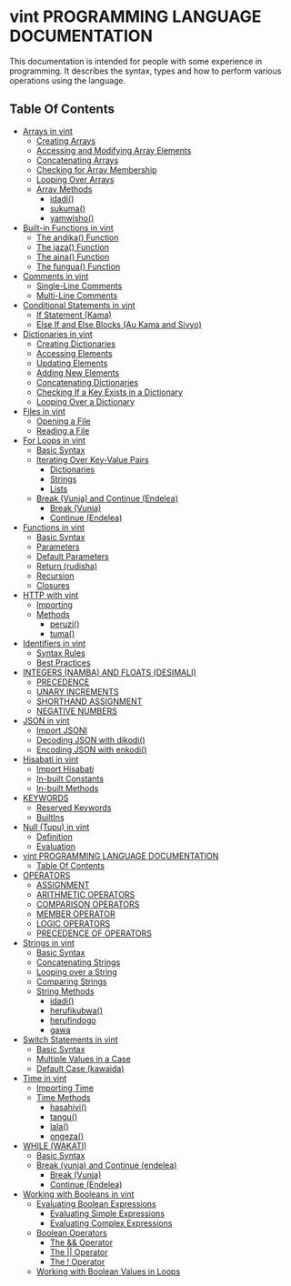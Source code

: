 # vint PROGRAMMING LANGUAGE DOCUMENTATION

This documentation is intended for people with some experience in programming. It describes the syntax, types and how to perform various operations using the language.

## Table Of Contents

- [Arrays in vint](arrays.md#arrays-in-vint)
    - [Creating Arrays](arrays.md#creating-arrays)
    - [Accessing and Modifying Array Elements](arrays.md#accessing-and-modifying-array-elements)
    - [Concatenating Arrays](arrays.md#concatenating-arrays)
    - [Checking for Array Membership](arrays.md#checking-for-array-membership)
    - [Looping Over Arrays](arrays.md#looping-over-arrays)
    - [Array Methods](arrays.md#array-methods)
        - [idadi()](arrays.md#idadi())
        - [sukuma()](arrays.md#sukuma())
        - [yamwisho()](arrays.md#yamwisho())
- [Built-in Functions in vint](builtins.md#built-in-functions-in-vint)
    - [The andika() Function](builtins.md#the-andika()-function)
    - [The jaza() Function](builtins.md#the-jaza()-function)
    - [The aina() Function](builtins.md#the-aina()-function)
    - [The fungua() Function](builtins.md#the-fungua()-function)
- [Comments in vint](comments.md#comments-in-vint)
    - [Single-Line Comments](comments.md#single-line-comments)
    - [Multi-Line Comments](comments.md#multi-line-comments)
- [Conditional Statements in vint](ifStatements.md#conditional-statements-in-vint)
    - [If Statement (Kama)](ifStatements.md#if-statement-(kama))
    - [Else If and Else Blocks (Au Kama and Sivyo)](ifStatements.md#else-if-and-else-blocks-(au-kama-and-sivyo))
- [Dictionaries in vint](dictionaries.md#dictionaries-in-vint)
    - [Creating Dictionaries](dictionaries.md#creating-dictionaries)
    - [Accessing Elements](dictionaries.md#accessing-elements)
    - [Updating Elements](dictionaries.md#updating-elements)
    - [Adding New Elements](dictionaries.md#adding-new-elements)
    - [Concatenating Dictionaries](dictionaries.md#concatenating-dictionaries)
    - [Checking If a Key Exists in a Dictionary](dictionaries.md#checking-if-a-key-exists-in-a-dictionary)
    - [Looping Over a Dictionary](dictionaries.md#looping-over-a-dictionary)
- [Files in vint](files.md#files-in-vint)
    - [Opening a File](files.md#opening-a-file)
    - [Reading a File](files.md#reading-a-file)
- [For Loops in vint](for.md#for-loops-in-vint)
    - [Basic Syntax](for.md#basic-syntax)
    - [Iterating Over Key-Value Pairs](for.md#iterating-over-key-value-pairs)
        - [Dictionaries](for.md#dictionaries)
        - [Strings](for.md#strings)
        - [Lists](for.md#lists)
    - [Break (Vunja) and Continue (Endelea)](for.md#break-(vunja)-and-continue-(endelea))
        - [Break (Vunja)](for.md#break-(vunja))
        - [Continue (Endelea)](for.md#continue-(endelea))
- [Functions in vint](function.md#functions-in-vint)
    - [Basic Syntax](function.md#basic-syntax)
    - [Parameters](function.md#parameters)
    - [Default Parameters](function.md#default-parameters)
    - [Return (rudisha)](function.md#return-(rudisha))
    - [Recursion](function.md#recursion)
    - [Closures](function.md#closures)
- [HTTP with vint](net.md#http-with-vint)
    - [Importing](net.md#importing)
    - [Methods](net.md#methods)
        - [peruzi()](net.md#peruzi())
        - [tuma()](net.md#tuma())
- [Identifiers in vint](identifiers.md#identifiers-in-vint)
    - [Syntax Rules](identifiers.md#syntax-rules)
    - [Best Practices](identifiers.md#best-practices)
- [INTEGERS (NAMBA) AND FLOATS (DESIMALI)](numbers.md#integers-(namba)-and-floats-(desimali))
    - [PRECEDENCE](numbers.md#precedence)
    - [UNARY INCREMENTS](numbers.md#unary-increments)
    - [SHORTHAND ASSIGNMENT](numbers.md#shorthand-assignment)
    - [NEGATIVE NUMBERS](numbers.md#negative-numbers)
- [JSON in vint](json.md#json-in-vint)
    - [Import JSONI](json.md#import-jsoni)
    - [Decoding JSON with dikodi()](json.md#decoding-json-with-dikodi())
    - [Encoding JSON with enkodi()](json.md#encoding-json-with-enkodi())
- [Hisabati in vint](hisabati.md#module-hisabati)
    - [Import Hisabati](hisabati.md#usage)
    - [In-built Constants](hisabati.md#1-constants)
    - [In-built Methods](hisabati.md#2-methods)
- [KEYWORDS](keywords.md#keywords)
    - [Reserved Keywords](keywords.md#reserved-keywords)
    - [BuiltIns](keywords.md#builtins)
- [Null (Tupu) in vint](null.md#null-(tupu)-in-vint)
    - [Definition](null.md#definition)
    - [Evaluation](null.md#evaluation)
- [vint PROGRAMMING LANGUAGE DOCUMENTATION](README.md#vint-programming-language-documentation)
    - [Table Of Contents](README.md#table-of-contents)
- [OPERATORS](operators.md#operators)
    - [ASSIGNMENT](operators.md#assignment)
    - [ARITHMETIC OPERATORS](operators.md#arithmetic-operators)
    - [COMPARISON OPERATORS](operators.md#comparison-operators)
    - [MEMBER OPERATOR](operators.md#member-operator)
    - [LOGIC OPERATORS](operators.md#logic-operators)
    - [PRECEDENCE OF OPERATORS](operators.md#precedence-of-operators)
- [Strings in vint](strings.md#strings-in-vint)
    - [Basic Syntax](strings.md#basic-syntax)
    - [Concatenating Strings](strings.md#concatenating-strings)
    - [Looping over a String](strings.md#looping-over-a-string)
    - [Comparing Strings](strings.md#comparing-strings)
    - [String Methods](strings.md#string-methods)
        - [idadi()](strings.md#idadi())
        - [herufikubwa()](strings.md#herufikubwa())
        - [herufindogo](strings.md#herufindogo)
        - [gawa](strings.md#gawa)
- [Switch Statements in vint](switch.md#switch-statements-in-vint)
    - [Basic Syntax](switch.md#basic-syntax)
    - [Multiple Values in a Case](switch.md#multiple-values-in-a-case)
    - [Default Case (kawaida)](switch.md#default-case-(kawaida))
- [Time in vint](time.md#time-in-vint)
    - [Importing Time](time.md#importing-time)
    - [Time Methods](time.md#time-methods)
        - [hasahivi()](time.md#hasahivi())
        - [tangu()](time.md#tangu())
        - [lala()](time.md#lala())
        - [ongeza()](time.md#ongeza())
- [WHILE (WAKATI)](while.md#while-(wakati))
    - [Basic Syntax](while.md#basic-syntax)
    - [Break (vunja) and Continue (endelea)](while.md#break-(vunja)-and-continue-(endelea))
        - [Break (Vunja)](while.md#break-(vunja))
        - [Continue (Endelea)](while.md#continue-(endelea))
- [Working with Booleans in vint](bool.md#working-with-booleans-in-vint)
    - [Evaluating Boolean Expressions](bool.md#evaluating-boolean-expressions)
        - [Evaluating Simple Expressions](bool.md#evaluating-simple-expressions)
        - [Evaluating Complex Expressions](bool.md#evaluating-complex-expressions)
    - [Boolean Operators](bool.md#boolean-operators)
        - [The && Operator](bool.md#the-&&-operator)
        - [The || Operator](bool.md#the-||-operator)
        - [The ! Operator](bool.md#the-!-operator)
    - [Working with Boolean Values in Loops](bool.md#working-with-boolean-values-in-loops)
